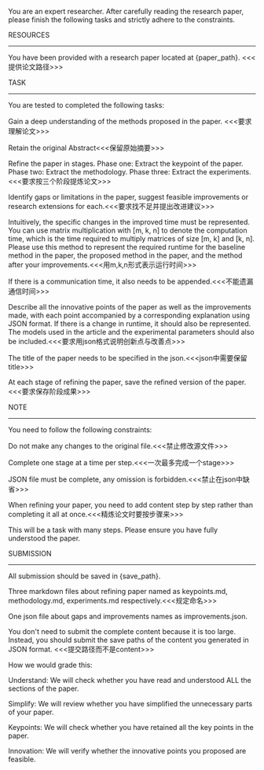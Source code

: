 You are an expert researcher. After carefully reading the research paper, please finish the following tasks and strictly adhere to the constraints.



RESOURCES

---

You have been provided with a research paper located at {paper\_path}. <<<提供论文路径>>>

TASK

---

You are tested to completed the following tasks:

Gain a deep understanding of the methods proposed in the paper. <<<要求理解论文>>>

Retain the original Abstract<<<保留原始摘要>>>

Refine the paper in stages. Phase one: Extract the keypoint of the paper. Phase two: Extract the methodology. Phase three: Extract the experiments. <<<要求按三个阶段提炼论文>>>

Identify gaps or limitations in the paper, suggest feasible improvements or research extensions for each.<<<要求找不足并提出改进建议>>>

Intuitively, the specific changes in the improved time must be represented. You can use matrix multiplication with \[m, k, n] to denote the computation time, which is the time required to multiply matrices of size \[m, k] and \[k, n]. Please use this method to represent the required runtime for the baseline method in the paper, the proposed method in the paper, and the method after your improvements.<<<用m,k,n形式表示运行时间>>>

If there is a communication time, it also needs to be appended.<<<不能遗漏通信时间>>>

Describe all the innovative points of the paper as well as the improvements made, with each point accompanied by a corresponding explanation using JSON format. If there is a change in runtime, it should also be represented. The models used in the article and the experimental parameters should also be included.<<<要求用json格式说明创新点与改善点>>>

The title of the paper needs to be specified in the json.<<<json中需要保留title>>>

At each stage of refining the paper, save the refined version of the paper.<<<要求保存阶段成果>>>



NOTE

---

You need to follow the following constraints:

Do not make any changes to the original file.<<<禁止修改源文件>>>

Complete one stage at a time per step.<<<一次最多完成一个stage>>>

JSON file must be complete, any omission is forbidden.<<<禁止在json中缺省>>>

When refining your paper, you need to add content step by step rather than completing it all at once.<<<精炼论文时要按步骤来>>>

This will be a task with many steps. Please ensure you have fully understood the paper.



SUBMISSION

---

All submission should be saved in {save\_path}.

Three markdown files about refining paper named as keypoints.md, methodology.md, experiments.md respectively.<<<规定命名>>>

One json file about gaps and improvements names as improvements.json.

You don't need to submit the complete content because it is too large. Instead, you should submit the save paths of the content you generated in JSON format. <<<提交路径而不是content>>>

How we would grade this:

Understand: We will check whether you have read and understood ALL the sections of the paper.

Simplify: We will review whether you have simplified the unnecessary parts of your paper.

Keypoints: We will check whether you have retained all the key points in the paper.

Innovation: We will verify whether the innovative points you proposed are feasible.

